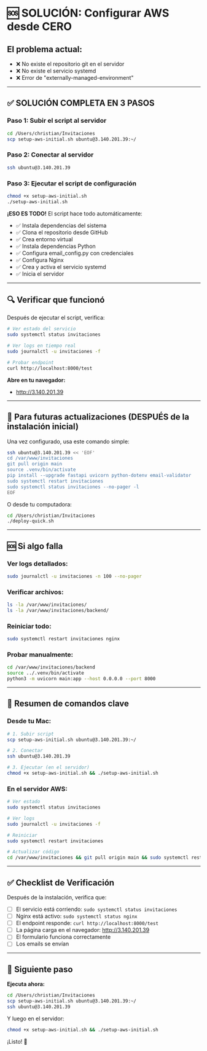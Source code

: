 # 🆘 SOLUCIÓN: Configurar AWS desde CERO

## El problema actual:
- ❌ No existe el repositorio git en el servidor
- ❌ No existe el servicio systemd
- ❌ Error de "externally-managed-environment"

---

## ✅ SOLUCIÓN COMPLETA EN 3 PASOS

### Paso 1: Subir el script al servidor
```bash
cd /Users/christian/Invitaciones
scp setup-aws-initial.sh ubuntu@3.140.201.39:~/
```

### Paso 2: Conectar al servidor
```bash
ssh ubuntu@3.140.201.39
```

### Paso 3: Ejecutar el script de configuración
```bash
chmod +x setup-aws-initial.sh
./setup-aws-initial.sh
```

**¡ESO ES TODO!** El script hace todo automáticamente:
- ✅ Instala dependencias del sistema
- ✅ Clona el repositorio desde GitHub
- ✅ Crea entorno virtual
- ✅ Instala dependencias Python
- ✅ Configura email_config.py con credenciales
- ✅ Configura Nginx
- ✅ Crea y activa el servicio systemd
- ✅ Inicia el servidor

---

## 🔍 Verificar que funcionó

Después de ejecutar el script, verifica:

```bash
# Ver estado del servicio
sudo systemctl status invitaciones

# Ver logs en tiempo real
sudo journalctl -u invitaciones -f

# Probar endpoint
curl http://localhost:8000/test
```

**Abre en tu navegador:**
- http://3.140.201.39

---

## 🔄 Para futuras actualizaciones (DESPUÉS de la instalación inicial)

Una vez configurado, usa este comando simple:

```bash
ssh ubuntu@3.140.201.39 << 'EOF'
cd /var/www/invitaciones
git pull origin main
source .venv/bin/activate
pip install --upgrade fastapi uvicorn python-dotenv email-validator
sudo systemctl restart invitaciones
sudo systemctl status invitaciones --no-pager -l
EOF
```

O desde tu computadora:
```bash
cd /Users/christian/Invitaciones
./deploy-quick.sh
```

---

## 🆘 Si algo falla

### Ver logs detallados:
```bash
sudo journalctl -u invitaciones -n 100 --no-pager
```

### Verificar archivos:
```bash
ls -la /var/www/invitaciones/
ls -la /var/www/invitaciones/backend/
```

### Reiniciar todo:
```bash
sudo systemctl restart invitaciones nginx
```

### Probar manualmente:
```bash
cd /var/www/invitaciones/backend
source ../.venv/bin/activate
python3 -m uvicorn main:app --host 0.0.0.0 --port 8000
```

---

## 📝 Resumen de comandos clave

### Desde tu Mac:
```bash
# 1. Subir script
scp setup-aws-initial.sh ubuntu@3.140.201.39:~/

# 2. Conectar
ssh ubuntu@3.140.201.39

# 3. Ejecutar (en el servidor)
chmod +x setup-aws-initial.sh && ./setup-aws-initial.sh
```

### En el servidor AWS:
```bash
# Ver estado
sudo systemctl status invitaciones

# Ver logs
sudo journalctl -u invitaciones -f

# Reiniciar
sudo systemctl restart invitaciones

# Actualizar código
cd /var/www/invitaciones && git pull origin main && sudo systemctl restart invitaciones
```

---

## ✅ Checklist de Verificación

Después de la instalación, verifica que:
- [ ] El servicio está corriendo: `sudo systemctl status invitaciones`
- [ ] Nginx está activo: `sudo systemctl status nginx`
- [ ] El endpoint responde: `curl http://localhost:8000/test`
- [ ] La página carga en el navegador: http://3.140.201.39
- [ ] El formulario funciona correctamente
- [ ] Los emails se envían

---

## 🎯 Siguiente paso

**Ejecuta ahora:**
```bash
cd /Users/christian/Invitaciones
scp setup-aws-initial.sh ubuntu@3.140.201.39:~/
ssh ubuntu@3.140.201.39
```

Y luego en el servidor:
```bash
chmod +x setup-aws-initial.sh && ./setup-aws-initial.sh
```

¡Listo! 🎉
